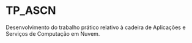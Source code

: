 # TP_ASCN

Desenvolvimento do trabalho prático relativo à cadeira de Aplicações e Serviços de Computação em Nuvem.
